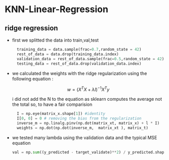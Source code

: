 # KNN-Linear-Regression

## ridge regression

- first we splitted the data into train,val,test

  ```py
    training_data = data.sample(frac=0.7,random_state = 42)
    rest_of_data = data.drop(training_data.index)
    validation_data = rest_of_data.sample(frac=0.5,random_state = 42)
    testing_data = rest_of_data.drop(validation_data.index)
  ```

- we calculated the weights with the ridge regularization using the following equation :

  $$
  w = (X^T X + \lambda I)^{-1} X^T y
  $$

  i did not add the N to the equation as sklearn computes the average not the total so, to have a fair comparision

  ```py
    I = np.eye(matrix_x.shape[1]) #identity
    I[0, 0] = 0 # removing the bias from the regularization
    inverse_m = np.linalg.pinv(np.dot(matrix_xt, matrix_x) + l * I)
    weights = np.dot(np.dot(inverse_m,  matrix_xt ), matrix_t)

  ```

- we tested many lambda using the validation data and the typical MSE equation

  ```py
  val = np.sum((y_predicted - target_validate)**2) / y_predicted.shap[0]
  ```
